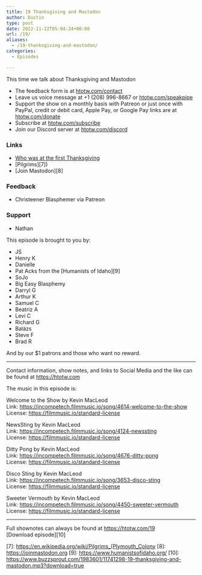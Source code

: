```yaml
---
title: 19 Thanksgiving and Mastodon
author: Dustin
type: post
date: 2022-11-22T05:04:24+00:00
url: /19/
aliases:
  - /19-thanksgiving-and-mastodon/
categories:
  - Episodes

---
```

<div id="buzzsprout-player-11741298"></div><script src="https://www.buzzsprout.com/1983601/11741298-19-thanksgiving-and-mastodon.js?container_id=buzzsprout-player-11741298&player=small" type="text/javascript" charset="utf-8"></script>

  
This time we talk about Thanksgiving and Mastodon

<!--more-->

 * The feedback form is at [htotw.com/contact][1]
 * Leave us voice message at +1 (208) 996-8667 or [htotw.com/speakpipe][2]
 * Support the show on a monthly basis with Patreon or just once with PayPal, credit or debit card, Apple Pay, or Google Pay links are at [htotw.com/donate][3]
 * Subscribe at [htotw.com/subscribe][4]
 * Join our Discord server at [htotw.com/discord][5]

### Links

  * [Who was at the first Thanksgiving][6]
  * [Pilgrims][7])
  * [Join Mastodon][8]

### Feedback

  * Christeener Blasphemer via Patreon

### Support

  * Nathan

This episode is brought to you by:

  * JS
  * Henry K
  * Danielle
  * Pat Acks from the [Humanists of Idaho][9]
  * SoJo
  * Big Easy Blasphemy
  * Darryl G
  * Arthur K
  * Samuel C
  * Beatriz A
  * Levi C
  * Richard G
  * Balázs
  * Steve F
  * Brad R

And by our $1 patrons and those who want no reward.

* * *

Contact information, show notes, and links to Social Media and the like can be found at <https://htotw.com>

The music in this episode is:

Welcome to the Show by Kevin MacLeod  
Link: https://incompetech.filmmusic.io/song/4614-welcome-to-the-show  
License: https://filmmusic.io/standard-license

NewsSting by Kevin MacLeod  
Link: https://incompetech.filmmusic.io/song/4124-newssting  
License: https://filmmusic.io/standard-license

Ditty Pong by Kevin MacLeod  
Link: https://incompetech.filmmusic.io/song/4676-ditty-pong  
License: https://filmmusic.io/standard-license

Disco Sting by Kevin MacLeod  
Link: https://incompetech.filmmusic.io/song/3653-disco-sting  
License: https://filmmusic.io/standard-license

Sweeter Vermouth by Kevin MacLeod  
Link: https://incompetech.filmmusic.io/song/4450-sweeter-vermouth  
License: https://filmmusic.io/standard-license

* * *

Full shownotes can always be found at <https://htotw.com/19>  
[Download episode][10]

 [1]: https://htotw.com/contact
 [2]: https://htotw.com/speakpike
 [3]: https://htotw.com/donate
 [4]: https://htotw.com/subscribe
 [5]: https://htotw.com/discord
 [6]: https://www.history.com/news/first-thanksgiving-colonists-native-americans-men
 [7]: https://en.wikipedia.org/wiki/Pilgrims_(Plymouth_Colony
 [8]: https://joinmastodon.org
 [9]: https://www.humanistsofidaho.org/
 [10]: https://www.buzzsprout.com/1983601/11741298-19-thanksgiving-and-mastodon.mp3?download=true